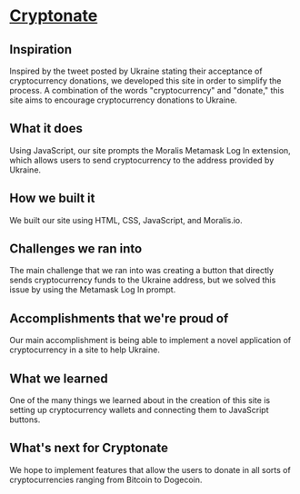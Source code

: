 # [Cryptonate](https://relaxed-custard-6b3462.netlify.app/)
## Inspiration
Inspired by the tweet posted by Ukraine stating their acceptance of cryptocurrency donations, we developed this site in order to simplify the process. A combination of the words "cryptocurrency" and "donate," this site aims to encourage cryptocurrency donations to Ukraine.
## What it does
Using JavaScript, our site prompts the Moralis Metamask Log In extension, which allows users to send cryptocurrency to the address provided by Ukraine.
## How we built it
We built our site using HTML, CSS, JavaScript, and Moralis.io.
## Challenges we ran into
The main challenge that we ran into was creating a button that directly sends cryptocurrency funds to the Ukraine address, but we solved this issue by using the Metamask Log In prompt.
## Accomplishments that we're proud of
Our main accomplishment is being able to implement a novel application of cryptocurrency in a site to help Ukraine.
## What we learned
One of the many things we learned about in the creation of this site is setting up cryptocurrency wallets and connecting them to JavaScript buttons.
## What's next for Cryptonate
We hope to implement features that allow the users to donate in all sorts of cryptocurrencies ranging from Bitcoin to Dogecoin.

